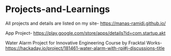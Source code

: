 # Projects-and-Learnings

All projects and details are listed on my site- 
https://manas-ramidi.github.io/

App Project-
https://play.google.com/store/apps/details?id=com.startup.akt

Water Alarm Project for Innovative Engineering Course by Fracktal Works-
https://hackaday.io/project/181461-water-alarm-with-rpi#j-discussions-title

